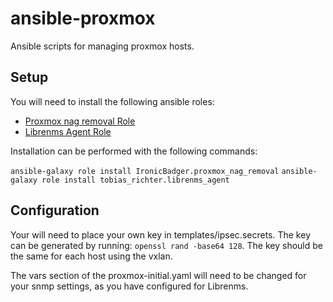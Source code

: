 # ansible-proxmox
Ansible scripts for managing proxmox hosts.

## Setup
You will need to install the following ansible roles:

* [Proxmox nag removal Role](https://github.com/ironicbadger/ansible-role-proxmox-nag-removal) 
* [Librenms Agent Role](https://github.com/tobias-richter/ansible-librenms-agent)

Installation can be performed with the following commands:

``ansible-galaxy role install IronicBadger.proxmox_nag_removal``
``ansible-galaxy role install tobias_richter.librenms_agent``

## Configuration

Your will need to place your own key in templates/ipsec.secrets. The key can be generated by running: ``openssl rand -base64 128``. The key should be the same for each host using the vxlan.

The vars section of the proxmox-initial.yaml will need to be changed for your snmp settings, as you have configured for Librenms.

